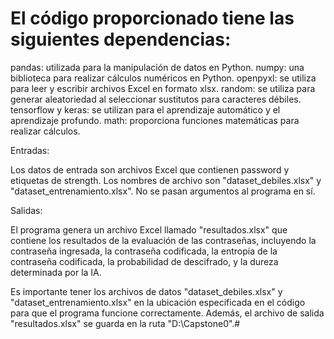 # El código proporcionado tiene las siguientes dependencias:

pandas: utilizada para la manipulación de datos en Python.
numpy: una biblioteca para realizar cálculos numéricos en Python.
openpyxl: se utiliza para leer y escribir archivos Excel en formato xlsx.
random: se utiliza para generar aleatoriedad al seleccionar sustitutos para caracteres débiles.
tensorflow y keras: se utilizan para el aprendizaje automático y el aprendizaje profundo.
math: proporciona funciones matemáticas para realizar cálculos.

Entradas:

Los datos de entrada son archivos Excel que contienen password y etiquetas de strength. Los nombres de archivo son "dataset_debiles.xlsx" y "dataset_entrenamiento.xlsx".
No se pasan argumentos al programa en sí.

Salidas:

El programa genera un archivo Excel llamado "resultados.xlsx" que contiene los resultados de la evaluación de las contraseñas, incluyendo la contraseña ingresada, la contraseña codificada, la entropía de la contraseña codificada, la probabilidad de descifrado, y la dureza determinada por la IA.

Es importante tener los archivos de datos "dataset_debiles.xlsx" y "dataset_entrenamiento.xlsx" en la ubicación especificada en el código para que el programa funcione correctamente. Además, el archivo de salida "resultados.xlsx" se guarda en la ruta "D:\Capstone0\".#
